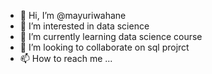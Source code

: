 - 👋 Hi, I’m @mayuriwahane
- 👀 I’m interested in data science
- 🌱 I’m currently learning data science course
- 💞️ I’m looking to collaborate on sql projrct
- 📫 How to reach me ...

<!---
mayuriwahane/mayuriwahane is a ✨ special ✨ repository because its `README.md` (this file) appears on your GitHub profile.
You can click the Preview link to take a look at your changes.
--->
